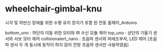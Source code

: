 # wheelchair-gimbal-knu
시각 및 하반신 장애를 위한 수평 유지 장치가 포함 된 전동 휠체어_Arduino

bottom_uno : 하단의 이동 위한 모터와 IR 수신 모듈 제어 
top_uno : 상단의 기울기 센서와 서보 모터 제어 
collisionalert_nano : 초음파 센서와 피에조부저, LED 제어 (초음파 센서 두 개 동시에 동작이 하지 않아 전방 초음파 센서만 사용하였음) 
